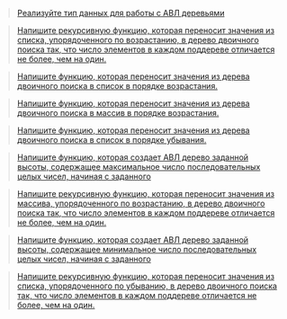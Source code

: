 >[Реализуйте тип данных для работы с АВЛ деревьями](https://github.com/ptrvsrg/NSU_homework_C/tree/master/%D0%94%D0%B5%D1%80%D0%B5%D0%B2%D1%8C%D1%8F%20%D0%B8%20%D0%B4%D1%80%D1%83%D0%B3%D0%B8%D0%B5%20%D1%82%D0%B8%D0%BF%D1%8B%20%D0%B4%D0%B0%D0%BD%D0%BD%D1%8B%D1%85/%D0%90%D0%92%D0%9B%20%D0%B4%D0%B5%D1%80%D0%B5%D0%B2%D0%BE)

>[Напишите рекурсивную функцию, которая переносит значения из списка, упорядоченного по возрастанию, в дерево двоичного поиска так, что число элементов в каждом поддереве отличается не более, чем на один.](https://github.com/ptrvsrg/NSU_homework_C/tree/master/%D0%94%D0%B5%D1%80%D0%B5%D0%B2%D1%8C%D1%8F%20%D0%B8%20%D0%B4%D1%80%D1%83%D0%B3%D0%B8%D0%B5%20%D1%82%D0%B8%D0%BF%D1%8B%20%D0%B4%D0%B0%D0%BD%D0%BD%D1%8B%D1%85/%D0%92%D0%BE%D0%B7%D1%80%D0%B0%D1%81%D1%82%D0%B0%D1%8E%D1%89%D0%B8%D0%B9%20%D1%81%D0%BF%D0%B8%D1%81%D0%BE%D0%BA%20%D0%B2%20%D0%94%D0%94%D0%9F)

>[Напишите функцию, которая переносит значения из дерева двоичного поиска в список в порядке возрастания.](https://github.com/ptrvsrg/NSU_homework_C/tree/master/%D0%94%D0%B5%D1%80%D0%B5%D0%B2%D1%8C%D1%8F%20%D0%B8%20%D0%B4%D1%80%D1%83%D0%B3%D0%B8%D0%B5%20%D1%82%D0%B8%D0%BF%D1%8B%20%D0%B4%D0%B0%D0%BD%D0%BD%D1%8B%D1%85/%D0%94%D0%94%D0%9F%20%D0%B2%20%D0%B2%D0%BE%D0%B7%D1%80%D0%B0%D1%81%D1%82%D0%B0%D1%8E%D1%89%D0%B8%D0%B9%20%D1%81%D0%BF%D0%B8%D1%81%D0%BE%D0%BA)

>[Напишите функцию, которая переносит значения из дерева двоичного поиска в массив в порядке возрастания.](https://github.com/ptrvsrg/NSU_homework_C/tree/master/%D0%94%D0%B5%D1%80%D0%B5%D0%B2%D1%8C%D1%8F%20%D0%B8%20%D0%B4%D1%80%D1%83%D0%B3%D0%B8%D0%B5%20%D1%82%D0%B8%D0%BF%D1%8B%20%D0%B4%D0%B0%D0%BD%D0%BD%D1%8B%D1%85/%D0%94%D0%94%D0%9F%20%D0%B2%20%D0%BC%D0%B0%D1%81%D1%81%D0%B8%D0%B2)

>[Напишите функцию, которая переносит значения из дерева двоичного поиска в список в порядке убывания.](https://github.com/ptrvsrg/NSU_homework_C/tree/master/%D0%94%D0%B5%D1%80%D0%B5%D0%B2%D1%8C%D1%8F%20%D0%B8%20%D0%B4%D1%80%D1%83%D0%B3%D0%B8%D0%B5%20%D1%82%D0%B8%D0%BF%D1%8B%20%D0%B4%D0%B0%D0%BD%D0%BD%D1%8B%D1%85/%D0%90%D0%92%D0%9B%20%D0%B4%D0%B5%D1%80%D0%B5%D0%B2%D0%BE)

>[Напишите функцию, которая создает АВЛ дерево заданной высоты, содержащее максимальное число последовательных целых чисел, начиная с заданного](https://github.com/ptrvsrg/NSU_homework_C/tree/master/%D0%94%D0%B5%D1%80%D0%B5%D0%B2%D1%8C%D1%8F%20%D0%B8%20%D0%B4%D1%80%D1%83%D0%B3%D0%B8%D0%B5%20%D1%82%D0%B8%D0%BF%D1%8B%20%D0%B4%D0%B0%D0%BD%D0%BD%D1%8B%D1%85/%D0%94%D0%94%D0%9F%20%D0%B2%20%D1%83%D0%B1%D1%8B%D0%B2%D0%B0%D1%8E%D1%89%D0%B8%D0%B9%20%D1%81%D0%BF%D0%B8%D1%81%D0%BE%D0%BA)

>[Напишите рекурсивную функцию, которая переносит значения из массива, упорядоченного по возрастанию, в дерево двоичного поиска так, что число элементов в каждом поддереве отличается не более, чем на один.](https://github.com/ptrvsrg/NSU_homework_C/tree/master/%D0%94%D0%B5%D1%80%D0%B5%D0%B2%D1%8C%D1%8F%20%D0%B8%20%D0%B4%D1%80%D1%83%D0%B3%D0%B8%D0%B5%20%D1%82%D0%B8%D0%BF%D1%8B%20%D0%B4%D0%B0%D0%BD%D0%BD%D1%8B%D1%85/%D0%9C%D0%B0%D1%81%D1%81%D0%B8%D0%B2%20%D0%B2%20%D0%94%D0%94%D0%9F)

>[Напишите функцию, которая создает АВЛ дерево заданной высоты, содержащее минимальное число последовательных целых чисел, начиная с заданного](https://github.com/ptrvsrg/NSU_homework_C/tree/master/%D0%94%D0%B5%D1%80%D0%B5%D0%B2%D1%8C%D1%8F%20%D0%B8%20%D0%B4%D1%80%D1%83%D0%B3%D0%B8%D0%B5%20%D1%82%D0%B8%D0%BF%D1%8B%20%D0%B4%D0%B0%D0%BD%D0%BD%D1%8B%D1%85/%D0%9C%D0%B8%D0%BD%D0%B8%D0%BC%D0%B0%D0%BB%D1%8C%D0%BD%D0%BE%D0%B5%20%D0%90%D0%92%D0%9B%20%D0%B4%D0%B5%D1%80%D0%B5%D0%B2%D0%BE%20%D0%B7%D0%B0%D0%B4%D0%B0%D0%BD%D0%BD%D0%BE%D0%B9%20%D0%B2%D1%8B%D1%81%D0%BE%D1%82%D1%8B)

>[Напишите рекурсивную функцию, которая переносит значения из списка, упорядоченного по убыванию, в дерево двоичного поиска так, что число элементов в каждом поддереве отличается не более, чем на один.](https://github.com/ptrvsrg/NSU_homework_C/tree/master/%D0%94%D0%B5%D1%80%D0%B5%D0%B2%D1%8C%D1%8F%20%D0%B8%20%D0%B4%D1%80%D1%83%D0%B3%D0%B8%D0%B5%20%D1%82%D0%B8%D0%BF%D1%8B%20%D0%B4%D0%B0%D0%BD%D0%BD%D1%8B%D1%85/%D0%A3%D0%B1%D1%8B%D0%B2%D0%B0%D1%8E%D1%89%D0%B8%D0%B9%20%D1%81%D0%BF%D0%B8%D1%81%D0%BE%D0%BA%20%D0%B2%20%D0%94%D0%94%D0%9F)